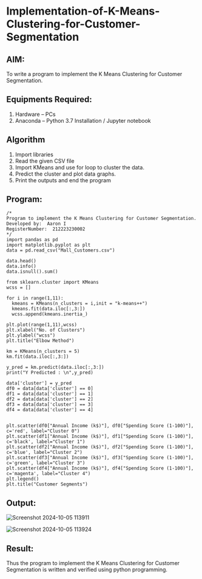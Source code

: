 # Implementation-of-K-Means-Clustering-for-Customer-Segmentation

## AIM:
To write a program to implement the K Means Clustering for Customer Segmentation.

## Equipments Required:
1. Hardware – PCs
2. Anaconda – Python 3.7 Installation / Jupyter notebook

## Algorithm
1. Import libraries
2. Read the given CSV file
3. Import KMeans and use for loop to cluster the data.
4. Predict the cluster and plot data graphs.
5. Print the outputs and end the program

## Program:
```
/*
Program to implement the K Means Clustering for Customer Segmentation.
Developed by:  Aaron I
RegisterNumber:  212223230002
*/
import pandas as pd
import matplotlib.pyplot as plt
data = pd.read_csv("Mall_Customers.csv")

data.head()
data.info()
data.isnull().sum()

from sklearn.cluster import KMeans
wcss = []

for i in range(1,11):
  kmeans = KMeans(n_clusters = i,init = "k-means++")
  kmeans.fit(data.iloc[:,3:])
  wcss.append(kmeans.inertia_)
  
plt.plot(range(1,11),wcss)
plt.xlabel("No. of Clusters")
plt.ylabel("wcss")
plt.title("Elbow Method")

km = KMeans(n_clusters = 5)
km.fit(data.iloc[:,3:])

y_pred = km.predict(data.iloc[:,3:])
print("Y Predicted : \n",y_pred)

data['cluster'] = y_pred
df0 = data[data['cluster'] == 0]
df1 = data[data['cluster'] == 1]
df2 = data[data['cluster'] == 2]
df3 = data[data['cluster'] == 3]
df4 = data[data['cluster'] == 4]


plt.scatter(df0["Annual Income (k$)"], df0["Spending Score (1-100)"], c='red', label="Cluster 0")
plt.scatter(df1["Annual Income (k$)"], df1["Spending Score (1-100)"], c='black', label="Cluster 1")
plt.scatter(df2["Annual Income (k$)"], df2["Spending Score (1-100)"], c='blue', label="Cluster 2")
plt.scatter(df3["Annual Income (k$)"], df3["Spending Score (1-100)"], c='green', label="Cluster 3")
plt.scatter(df4["Annual Income (k$)"], df4["Spending Score (1-100)"], c='magenta', label="Cluster 4")
plt.legend()
plt.title("Customer Segments")
```


## Output:

![Screenshot 2024-10-05 113911](https://github.com/user-attachments/assets/becfedbd-9252-4335-be0b-92bdf5d08753)


![Screenshot 2024-10-05 113924](https://github.com/user-attachments/assets/8e09635f-e25f-4bb2-9edb-e9e382ad28ea)

## Result:
Thus the program to implement the K Means Clustering for Customer Segmentation is written and verified using python programming.
